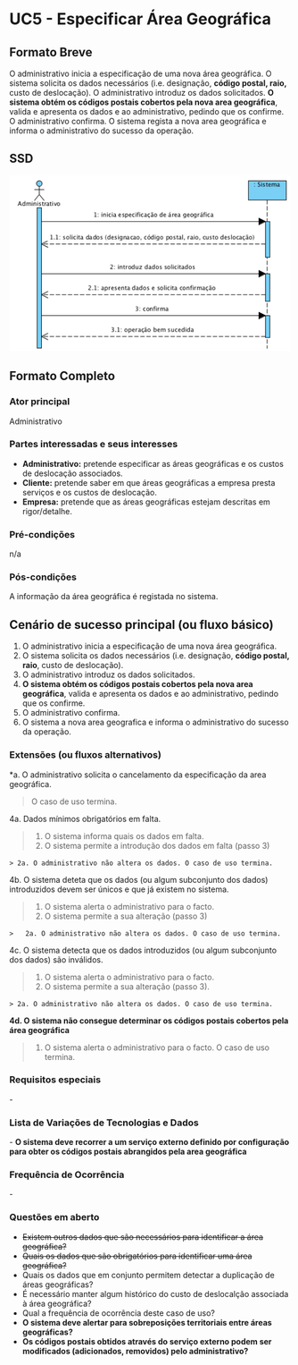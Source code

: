# UC5 - Especificar Área Geográfica

## Formato Breve

O administrativo inicia a especificação de uma nova área geográfica. O sistema solicita os dados necessários (i.e. designação, **código postal, raio,** custo de deslocação). O administrativo introduz os dados solicitados. **O sistema obtém os códigos postais cobertos pela nova area geográfica**, valida e apresenta os dados e ao administrativo, pedindo que os confirme. O administrativo confirma. O sistema regista a nova area geográfica e informa o administrativo do sucesso da operação.

## SSD
![SSD_UC5_IT2.png](SSD_UC5_IT2.png)

## Formato Completo

### Ator principal

Administrativo

### Partes interessadas e seus interesses
* **Administrativo:** pretende especificar as áreas geográficas e os custos de deslocação associados.
* **Cliente:** pretende saber em que áreas geográficas a empresa presta serviços e os custos de deslocação.
* **Empresa:** pretende que as áreas geográficas estejam descritas em rigor/detalhe.


### Pré-condições
n/a

### Pós-condições
A informação da área geográfica é registada no sistema.

## Cenário de sucesso principal (ou fluxo básico)

1. O administrativo inicia a especificação de uma nova área geográfica.
2. O sistema solicita os dados necessários (i.e. designação, **código postal, raio**, custo de deslocação). 
3. O administrativo introduz os dados solicitados. 
4. **O sistema obtém os códigos postais cobertos pela nova area geográfica**, valida e apresenta os dados e ao administrativo, pedindo que os confirme. 
5. O administrativo confirma. 
6. O sistema a nova area geografica e informa o administrativo do sucesso da operação.

### Extensões (ou fluxos alternativos)

*a. O administrativo solicita o cancelamento da especificação da area geográfica.

> O caso de uso termina.
	
4a. Dados mínimos obrigatórios em falta.
> 1. O sistema informa quais os dados em falta.
> 2. O sistema permite a introdução dos dados em falta (passo 3)
>
	> 2a. O administrativo não altera os dados. O caso de uso termina.

4b. O sistema deteta que os dados (ou algum subconjunto dos dados) introduzidos devem ser únicos e que já existem no sistema.
>	1. O sistema alerta o administrativo para o facto.
>	2. O sistema permite a sua alteração (passo 3)
>
	>	2a. O administrativo não altera os dados. O caso de uso termina.

4c. O sistema detecta que os dados introduzidos (ou algum subconjunto dos dados) são inválidos.
> 1. O sistema alerta o administrativo para o facto. 
> 2. O sistema permite a sua alteração (passo 3).
> 
	> 2a. O administrativo não altera os dados. O caso de uso termina. 

**4d. O sistema não consegue determinar os códigos postais cobertos pela área geográfica**
> 1. O sistema alerta o administrativo para o facto. 
>  O caso de uso termina. 

### Requisitos especiais
\-

### Lista de Variações de Tecnologias e Dados
\-
**O sistema deve recorrer a um serviço externo definido por configuração para obter os códigos postais abrangidos pela area geográfica** 

### Frequência de Ocorrência
\-

### Questões em aberto

* ~~Existem outros dados que são necessários para identificar a área geográfica?~~
* ~~Quais  os dados que são obrigatórios para identificar uma área geográfica?~~
* Quais os dados que em conjunto permitem detectar a duplicação de áreas geográficas?
* É necessário manter algum histórico do custo de deslocalção associada à área geográfica?
* Qual a frequência de ocorrência deste caso de uso?
* **O sistema deve alertar para sobreposições territoriais entre áreas geográficas?**
* **Os códigos postais obtidos através do serviço externo podem ser modificados (adicionados, removidos) pelo administrativo?** 
